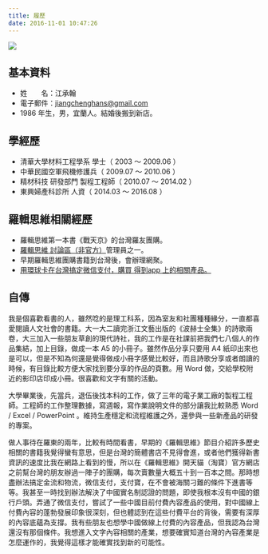 ```yaml
---
title: 履歷
date: 2016-11-01 10:47:26
---
```


![](https://c4.staticflickr.com/9/8266/29893763371_2c6b664b5c_q.jpg)

## 基本資料

- 姓　　名：江承翰
- 電子郵件：jiangchenghans@gmail.com
- 1986 年生，男，宜蘭人。結婚後搬到新店。

## 學經歷

- 清華大學材料工程學系 學士（ 2003 ～ 2009.06 ）
- 中華民國空軍飛機修護兵（ 2009.07 ～ 2010.06 ）
- 精材科技 研發部門 製程工程師（ 2010.07 ～ 2014.02 ）
- 東興婦產科診所 人資（ 2014.03 ～ 2016.08 ）


## 羅輯思維相關經歷

- 羅輯思維第一本書《戰天京》的台灣羅友團購。
- [羅輯思維 討論區（非官方）](https://www.facebook.com/groups/luojisw/)管理員之一。
- 早期羅輯思維團購書籍到台灣後，會辦理網聚。
- [用環球卡在台灣搞定微信支付，購買 得到app 上的相關產品。](http://hanscholem.tw/2016/07/22/WeChat-Go/)


## 自傳

我是個喜歡看書的人，雖然唸的是理工科系，因為室友和社團種種緣分，一直都喜愛閱讀人文社會的書籍。大一大二讀完浙江文藝出版的《波赫士全集》的詩歌兩卷，大三加入一些朋友草創的現代詩社，我的工作是在社課前把我們七八個人的作品集結，加上目錄，做成一本 A5 的小冊子。雖然作品分享只要用 A4 紙印出來也是可以，但是不知為何還是覺得做成小冊字感覺比較好，而且詩歌分享或者朗讀的時候，有目錄比較方便大家找到要分享的作品的頁數。用 Word 做，交給學校附近的影印店印成小冊。很喜歡和文字有關的活動。

大學畢業後，先當兵，退伍後找本科的工作，做了三年的電子業工廠的製程工程師。工程師的工作整理數據，寫週報，寫作業說明文件的部分讓我比較熟悉 Word / Excel / PowerPoint 。維持生產穩定和流程維護之外，還參與一些新產品的研發的專案。

做人事待在羅東的兩年，比較有時間看書，早期的《羅輯思維》節目介紹許多歷史相關的書籍我覺得蠻有意思，但是台灣的簡體書店不見得會進，或者他們獲得新書資訊的速度比我在網路上看到的慢，所以在《羅輯思維》開天貓（淘寶）官方網店之前幫台灣的朋友辦過一陣子的團購，每次賣數量大概五十到一百本之間。那時想盡辦法搞定金流和物流，微信支付，支付寶，在不會被海關刁難的條件下進書等等。我甚至一時找到辦法解決了中國實名制認證的問題，即使我根本沒有中國的銀行戶頭。弄通了微信支付，嘗試了一些中國目前付費內容產品的使用，對中國線上付費內容的蓬勃發展印象很深刻，但也體認到在這些付費平台的背後，需要有深厚的內容底蘊為支撐。我有些朋友也想學中國做線上付費的內容產品，但我認為台灣還沒有那個條件。我想進入文字內容相關的產業，想要確實知道台灣的內容產業是怎麼運作的，我覺得這樣才能確實找到新的可能性。
